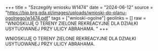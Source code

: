 +++
title = "Szczegóły wniosku W1474"
date = "2024-06-12"
source = "https://bip.brg.gda.pl/images/uploads/wnioski-do-planu-ogolnego/w1474.pdf"
tags = ["wnioski-ogolne"]
geolinks = []
raw = "WNIOSKUJĘ O TERENY ZIELONE REKREACYJNE DLA DZIAŁKI USYTUOWANEJ PRZY ULICY ABRAHAMA. "
+++

WNIOSKUJĘ O TERENY ZIELONE REKREACYJNE DLA DZIAŁKI USYTUOWANEJ PRZY
ULICY ABRAHAMA.



